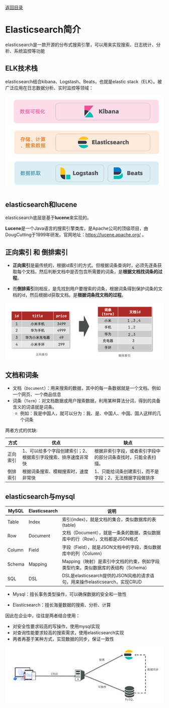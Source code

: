 [返回目录](/blog/elasticsearch/springcloud-elasticsearch/index)

# Elasticsearch简介

elasticsearch是一款开源的分布式搜索引擎，可以用来实现搜索、日志统计、分析、系统监控等功能

## ELK技术栈

elasticsearch结合kibana、Logstash、Beats，也就是elastic stack（ELK）。被广泛应用在日志数据分析、实时监控等领域：

![](img/elk.png)


## elasticsearch和lucene

elasticsearch底层是基于**lucene**来实现的。

**Lucene**是一个Java语言的搜索引擎类库，是Apache公司的顶级项目，由DougCutting于1999年研发。官网地址：https://lucene.apache.org/ 。


## 正向索引 和 倒排索引

- **正向索引**是最传统的，根据id索引的方式。但根据词条查询时，必须先逐条获取每个文档，然后判断文档中是否包含所需要的词条，是**根据文档找词条的过程**。

- 而**倒排索引**则相反，是先找到用户要搜索的词条，根据词条得到保护词条的文档的id，然后根据id获取文档。是**根据词条找文档的过程**。


![](img/index.png)

## 文档和词条

- 文档（`Document`）：用来搜索的数据，其中的每一条数据就是一个文档。例如一个网页、一个商品信息
- 词条（`Term`）：对文档数据或用户搜索数据，利用某种算法分词，得到的具备含义的词语就是词条。
    - 例如：我是中国人，就可以分为：我、是、中国人、中国、国人这样的几个词条


两者方式的优缺:

| 方式 | 优点 | 缺点|
| - | - | -|
| 正向索引 | 1、可以给多个字段创建索引；2、根据索引字段搜索、排序速度非常快 | 根据非索引字段，或者索引字段中的部分词条查找时，只能全表扫描。|
| 倒排索引 | 根据词条搜索、模糊搜索时，速度非常快 | 1、只能给词条创建索引，而不是字段；2、无法根据字段做排序|


## elasticsearch与mysql


| **MySQL** | **Elasticsearch** | **说明**                                                     |
| --------- | ----------------- | ------------------------------------------------------------ |
| Table     | Index             | 索引(index)，就是文档的集合，类似数据库的表(table)           |
| Row       | Document          | 文档（Document），就是一条条的数据，类似数据库中的行（Row），文档都是JSON格式 |
| Column    | Field             | 字段（Field），就是JSON文档中的字段，类似数据库中的列（Column） |
| Schema    | Mapping           | Mapping（映射）是索引中文档的约束，例如字段类型约束。类似数据库的表结构（Schema） |
| SQL       | DSL               | DSL是elasticsearch提供的JSON风格的请求语句，用来操作elasticsearch，实现CRUD |

- Mysql：擅长事务类型操作，可以确保数据的安全和一致性

- Elasticsearch：擅长海量数据的搜索、分析、计算




因此在企业中，往往是两者结合使用：

- 对安全性要求较高的写操作，使用mysql实现
- 对查询性能要求较高的搜索需求，使用elasticsearch实现
- 两者再基于某种方式，实现数据的同步，保证一致性

![](img/mysql-and-es.png)